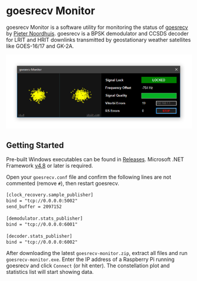 # goesrecv Monitor
goesrecv Monitor is a software utility for monitoring the status of [goesrecv](https://github.com/pietern/goestools) by [Pieter Noordhuis](https://twitter.com/pnoordhuis). goesrecv is a BPSK demodulator and CCSDS decoder for LRIT and HRIT downlinks transmitted by geostationary weather satellites like GOES-16/17 and GK-2A.

![Screenshot](screenshot.png)

## Getting Started
Pre-built Windows executables can be found in [Releases](https://github.com/sam210723/goesrecv-monitor/releases/latest). Microsoft .NET Framework [v4.8](https://dotnet.microsoft.com/download/dotnet-framework/net48) or later is required.

Open your ```goesrecv.conf``` file and confirm the following lines are not commented (remove ```#```), then restart goesrecv.
```
[clock_recovery.sample_publisher]
bind = "tcp://0.0.0.0:5002"
send_buffer = 2097152

[demodulator.stats_publisher]
bind = "tcp://0.0.0.0:6001"

[decoder.stats_publisher]
bind = "tcp://0.0.0.0:6002"
```

After downloading the latest ```goesrecv-monitor.zip```, extract all files and run ```goesrecv-monitor.exe```. Enter the IP address of a Raspberry Pi running goesrecv and click ```Connect``` (or hit enter). The constellation plot and statistics list will start showing data.

